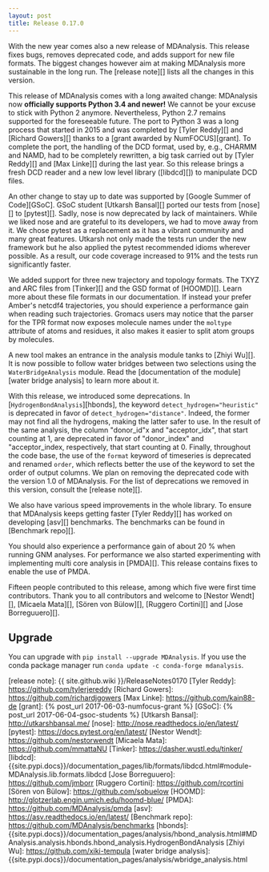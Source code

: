 ```yaml
---
layout: post
title: Release 0.17.0
---
```


With the new year comes also a new release of MDAnalysis.
This release fixes bugs, removes deprecated code, and adds support for new file formats. 
The biggest changes however aim at making MDAnalysis more sustainable in the long run. 
The [release note][] lists all the changes in this version.

This release of MDAnalysis comes with a long awaited change: 
MDAnalysis now **officially supports Python 3.4 and newer!** 
We cannot be your excuse to stick with Python 2 anymore. 
Nevertheless, Python 2.7 remains supported for the foreseeable future. 
The port to Python 3 was a long process that started in 2015 and was completed by [Tyler Reddy][] and [Richard Gowers][] thanks to a [grant awarded by NumFOCUS][grant]. 
To complete the port, the handling of the DCD format, used by, e.g., CHARMM and NAMD, had to be completely rewritten, a big task carried out by [Tyler Reddy][] and [Max Linke][] during the last year. 
So this release brings a fresh DCD reader and a new low level library ([libdcd][]) to manipulate DCD files.

An other change to stay up to date was supported by [Google Summer of Code][GSoC]. 
GSoC student [Utkarsh Bansal][] ported our tests from [nose][] to [pytest][]. 
Sadly, nose is now deprecated by lack of maintainers. 
While we liked nose and are grateful to its developers, we had to move away from it. 
We chose pytest as a replacement as it has a vibrant community and many great features. 
Utkarsh not only made the tests run under the new framework but he also applied the pytest recommended idioms wherever possible. 
As a result, our code coverage increased to 91% and the tests run significantly faster. 

We added support for three new trajectory and topology formats. 
The TXYZ and ARC files from [Tinker][] and the GSD format of [HOOMD][].
Learn more about these file formats in our documentation. 
If instead your prefer Amber's netcdf4 trajectories, you should experience a performance gain when reading such trajectories. Gromacs users may notice that the parser for the TPR format now exposes molecule names under the `moltype` attribute of atoms and residues, it also makes it easier to split atom groups by molecules.

A new tool makes an entrance in the analysis module tanks to [Zhiyi Wu][]. It is now possible to follow water bridges between two selections using the `WaterBridgeAnalysis` module. Read the [documentation of the module][water bridge analysis] to learn more about it.

With this release, we introduced some deprecations. In [`HydrogenBondAnalysis`][hbonds], the keyword `detect_hydrogen="heuristic"` is deprecated in favor of `detect_hydrogen="distance"`. Indeed, the former may not find all the hydrogens, making the latter safer to use. In the result of the same analysis, the column "donor_id"x and "acceptor_idx", that start counting at 1, are deprecated in favor of "donor_index" and "acceptor_index, respectively, that start counting at 0. Finally, throughout the code base, the use of the `format` keyword of timeseries is deprecated and renamed `order`, which reflects better the use of the keyword to set the order of output columns. We plan on removing the deprecated code with the version 1.0 of MDAnalysis. For the list of deprecations we removed in this version, consult the [release note][].

We also have various speed improvements in the whole library.
To ensure that MDAnalysis keeps getting faster [Tyler Reddy][] has worked on developing [asv][] benchmarks.
The benchmarks can be found in [Benchmark repo][].

You should also experience a performance gain of about 20 % when running GNM analyses.
For performance we also started experimenting with implementing multi core analysis in [PMDA][].
This release contains fixes to enable the use of PMDA.

Fifteen people contributed to this release, among which five were first time contributors. 
Thank you to all contributors and welcome to [Nestor Wendt][], [Micaela Mata][], [Sören von Bülow][], [Ruggero Cortini][] and [Jose Borreguuero][].

## Upgrade

You can upgrade with `pip install --upgrade MDAnalysis`. If you use the conda package manager run `conda update -c conda-forge mdanalysis`.

[release note]: {{ site.github.wiki }}/ReleaseNotes0170
[Tyler Reddy]: https://github.com/tylerjereddy
[Richard Gowers]: https://github.com/richardjgowers
[Max Linke]: https://github.com/kain88-de
[grant]: {% post_url 2017-06-03-numfocus-grant %}
[GSoC]: {% post_url 2017-06-04-gsoc-students %}
[Utkarsh Bansal]: http://utkarshbansal.me/
[nose]: http://nose.readthedocs.io/en/latest/
[pytest]: https://docs.pytest.org/en/latest/
[Nestor Wendt]: https://github.com/nestorwendt
[Micaela Mata]: https://github.com/mmattaNU
[Tinker]: https://dasher.wustl.edu/tinker/
[libdcd]: {{site.pypi.docs}}/documentation_pages/lib/formats/libdcd.html#module-MDAnalysis.lib.formats.libdcd
[Jose Borreguuero]: https://github.com/jmborr
[Ruggero Cortini]: https://github.com/rcortini
[Sören von Bülow]: https://github.com/sobuelow
[HOOMD]: http://glotzerlab.engin.umich.edu/hoomd-blue/
[PMDA]: https://github.com/MDAnalysis/pmda
[asv]: https://asv.readthedocs.io/en/latest/
[Benchmark repo]: https://github.com/MDAnalysis/benchmarks
[hbonds]: {{site.pypi.docs}}/documentation_pages/analysis/hbond_analysis.html#MDAnalysis.analysis.hbonds.hbond_analysis.HydrogenBondAnalysis
[Zhiyi Wu]: https://github.com/xiki-tempula
[water bridge analysis]: {{site.pypi.docs}}/documentation_pages/analysis/wbridge_analysis.html
